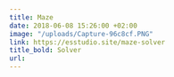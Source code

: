 ```yaml
---
title: Maze
date: 2018-06-08 15:26:00 +02:00
image: "/uploads/Capture-96c8cf.PNG"
link: https://esstudio.site/maze-solver
title_bold: Solver
url: 
---
```


